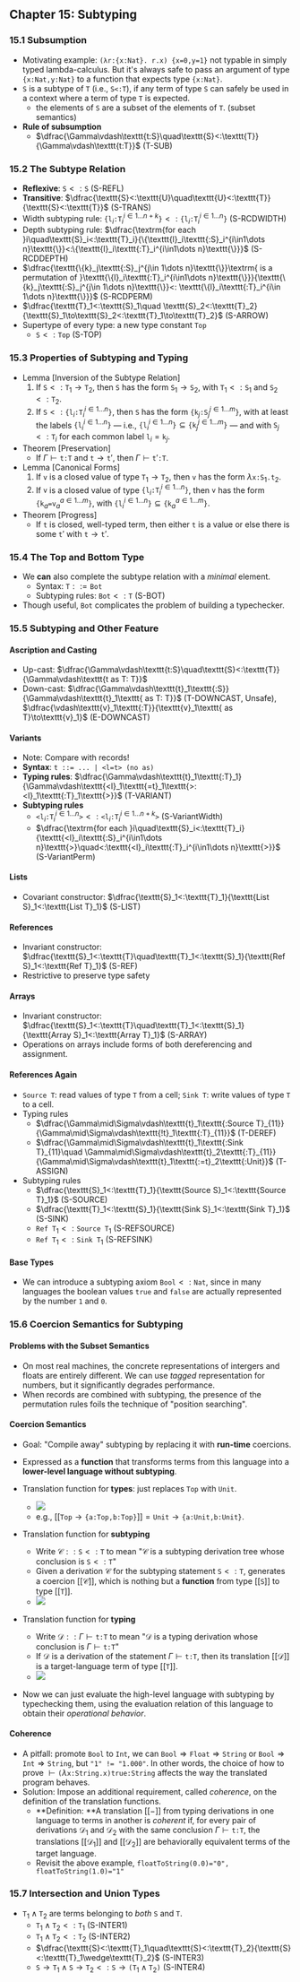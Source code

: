 ## Chapter 15: Subtyping

### 15.1 Subsumption

- Motivating example: `(λr:{x:Nat}. r.x) {x=0,y=1}` not typable in simply typed lambda-calculus. But it's always safe to pass an argument of type `{x:Nat,y:Nat}​` to a function that expects type `{x:Nat}`.
- `S` is a subtype of `T` (i.e., `S<:T`), if any term of type `S` can safely be used in a context where a term of type `T` is expected.
  - the elements of `S` are a subset of the elements of `T`. (subset semantics)
- **Rule of subsumption**
  - $\dfrac{\Gamma\vdash\texttt{t:S}\quad\texttt{S}<:\texttt{T}}{\Gamma\vdash\texttt{t:T}}$        (T-SUB)

### 15.2 The Subtype Relation

- **Reflexive**: $\texttt{S}<:\texttt{S}$        (S-REFL)
- **Transitive**: $\dfrac{\texttt{S}<:\texttt{U}\quad\texttt{U}<:\texttt{T}}{\texttt{S}<:\texttt{T}}$        (S-TRANS)
- Width subtyping rule: $\texttt{\{l}_i\texttt{:T}_i^{i\in 1\dots n+k}\texttt{\}}<:\texttt{\{l}_i\texttt{:T}_i^{i\in 1\dots n}\texttt{\}}$        (S-RCDWIDTH)
- Depth subtyping rule: $\dfrac{\textrm{for each }i\quad\texttt{S}_i<:\texttt{T}_i}{\{\texttt{l}_i\texttt{:S}_i^{i\in1\dots n}\texttt{\}}<:\{\texttt{l}_i\texttt{:T}_i^{i\in1\dots n}\texttt{\}}}$        (S-RCDDEPTH)
- $\dfrac{\texttt{\{k}_j\texttt{:S}_j^{j\in 1\dots n}\texttt{\}}\textrm{ is a permutation of }\texttt{\{l}_i\texttt{:T}_i^{i\in1\dots n}\texttt{\}}}{\texttt{\{k}_j\texttt{:S}_j^{j\in 1\dots n}\texttt{\}}<: \texttt{\{l}_i\texttt{:T}_i^{i\in 1\dots n}\texttt{\}}}$        (S-RCDPERM)
- $\dfrac{\texttt{T}_1<:\texttt{S}_1\quad \texttt{S}_2<:\texttt{T}_2}{\texttt{S}_1\to\texttt{S}_2<:\texttt{T}_1\to\texttt{T}_2}$        (S-ARROW)
- Supertype of every type: a new type constant $\texttt{Top}$
  - $\texttt{S}<:\texttt{Top}$        (S-TOP)

### 15.3 Properties of Subtyping and Typing

- Lemma [Inversion of the Subtype Relation]
  1. If $\texttt{S}<:\texttt{T}_1\to\texttt{T}_2$, then $\texttt{S}$ has the form $\texttt{S}_1\to\texttt{S}_2$, with $\texttt{T}_1<:\texttt{S}_1$ and $\texttt{S}_2<:\texttt{T}_2$.
  2. If $\texttt{S}<:\texttt{\{l}_i\texttt{:T}_i^{i\in1\dots n}\texttt{\}}$, then $\texttt{S}$ has the form $\texttt{\{k}_j\texttt{:S}_j^{j\in1\dots m}\texttt{\}}$, with at least the labels $\texttt{\{l}_i^{i\in1\dots n}\texttt{\}}$ — i.e., $\texttt{\{l}_i^{i\in1\dots n}\texttt{\}}\subseteq \texttt{\{k}_j^{j\in1\dots m}\texttt{\}}$ — and with $\texttt{S}_j<:\texttt{T}_i$ for each common label $\texttt{l}_i=\texttt{k}_j$.
- Theorem [Preservation]
  - If $\Gamma\vdash\texttt{t:T}$ and $\texttt{t}\to\texttt{t}'$, then $\Gamma\vdash\texttt{t}'\texttt{:T}$.
- Lemma [Canonical Forms]
  1. If $\texttt{v}$ is a closed value of type $\texttt{T}_1\to\texttt{T}_2$, then $\texttt{v}$ has the form $\lambda\texttt{x:S}_1\texttt{.t}_2$.
  2. If $\texttt{v}$ is a closed value of type $\texttt{\{l}_i\texttt{:T}_i^{i\in1\dots n}\texttt{\}}$, then $\texttt{v}$ has the form $\texttt{\{k}_a\texttt{=v}_a^{a\in1\dots m}\texttt{\}}$, with $\texttt{\{l}_i^{i\in1\dots n}\texttt{\}}\subseteq\texttt{\{k}_a^{a\in1\dots m}\texttt{\}}$.
- Theorem [Progress]
  - If $\texttt{t}$ is closed, well-typed term, then either $\texttt{t}$ is a value or else there is some $\texttt{t}'$ with $\texttt{t}\to\texttt{t}'$.

### 15.4 The Top and Bottom Type

- We **can** also complete the subtype relation with a *minimal* element.
  - Syntax: $\texttt{T}::=\texttt{Bot}$
  - Subtyping rules: $\texttt{Bot}<:\texttt{T}$       (S-BOT)
- Though useful, $\texttt{Bot}$ complicates the problem of building a typechecker.

### 15.5 Subtyping and Other Feature

#### Ascription and Casting

- Up-cast: $\dfrac{\Gamma\vdash\texttt{t:S}\quad\texttt{S}<:\texttt{T}}{\Gamma\vdash\texttt{t as T: T}}$
- Down-cast: $\dfrac{\Gamma\vdash\texttt{t}_1\texttt{:S}}{\Gamma\vdash\texttt{t}_1\texttt{ as T: T}}$ (T-DOWNCAST, Unsafe), $\dfrac{\vdash\texttt{v}_1\texttt{:T}}{\texttt{v}_1\texttt{ as T}\to\texttt{v}_1}$ (E-DOWNCAST)

#### Variants

- Note: Compare with records!
- **Syntax**: `t ::= ... | <l=t> (no as)`
- **Typing rules**: $\dfrac{\Gamma\vdash\texttt{t}_1\texttt{:T}_1}{\Gamma\vdash\texttt{<l}_1\texttt{=t}_1\texttt{>:<l}_1\texttt{:T}_1\texttt{>}}$        (T-VARIANT)
- **Subtyping rules**
  - $\texttt{<l}_i\texttt{:T}_i^{i\in1\dots n}\texttt{>}<:\texttt{<l}_i\texttt{:T}_i^{i\in1\dots n+k}\texttt{>}$        (S-VariantWidth)
  - $\dfrac{\textrm{for each }i\quad\texttt{S}_i<:\texttt{T}_i}{\texttt{<l}_i\texttt{:S}_i^{i\in1\dots n}\texttt{>}\quad<:\texttt{<l}_i\texttt{:T}_i^{i\in1\dots n}\texttt{>}}$        (S-VariantPerm)

#### Lists

-  Covariant constructor: $\dfrac{\texttt{S}_1<:\texttt{T}_1}{\texttt{List S}_1<:\texttt{List T}_1}$        (S-LIST)

#### References

- Invariant constructor: $\dfrac{\texttt{S}_1<:\texttt{T}\quad\texttt{T}_1<:\texttt{S}_1}{\texttt{Ref S}_1<:\texttt{Ref T}_1}$        (S-REF)
- Restrictive to preserve type safety

#### Arrays

- Invariant constructor: $\dfrac{\texttt{S}_1<:\texttt{T}\quad\texttt{T}_1<:\texttt{S}_1}{\texttt{Array S}_1<:\texttt{Array T}_1}$        (S-ARRAY)
- Operations on arrays include forms of both dereferencing and assignment.

#### References Again

- `Source T`: read values of type `T` from a cell; `Sink T`: write values of type `T` to a cell.
- Typing rules
  - $\dfrac{\Gamma\mid\Sigma\vdash\texttt{t}_1\texttt{:Source T}_{11}}{\Gamma\mid\Sigma\vdash\texttt{!t}_1\texttt{:T}_{11}}$        (T-DEREF)
  - $\dfrac{\Gamma\mid\Sigma\vdash\texttt{t}_1\texttt{:Sink T}_{11}\quad \Gamma\mid\Sigma\vdash\texttt{t}_2\texttt{:T}_{11}}{\Gamma\mid\Sigma\vdash\texttt{t}_1\texttt{:=t}_2\texttt{:Unit}}$        (T-ASSIGN)
- Subtyping rules
  - $\dfrac{\texttt{S}_1<:\texttt{T}_1}{\texttt{Source S}_1<:\texttt{Source T}_1}$        (S-SOURCE)
  - $\dfrac{\texttt{T}_1<:\texttt{S}_1}{\texttt{Sink S}_1<:\texttt{Sink T}_1}$        (S-SINK)
  - $\texttt{Ref T}_1<:\texttt{Source T}_1$        (S-REFSOURCE)
  - $\texttt{Ref T}_1<:\texttt{Sink T}_1$        (S-REFSINK)

#### Base Types

- We can introduce a subtyping axiom $\texttt{Bool}<:\texttt{Nat}$, since in many languages the boolean values $\texttt{true}$ and $\texttt{false}$ are actually represented by the number $\texttt{1}$ and $\texttt{0}$.

### 15.6 Coercion Semantics for Subtyping

#### Problems with the Subset Semantics

- On most real machines, the concrete representations of intergers and floats are entirely different. We can use *tagged* representation for numbers, but it significantly degrades performance.
- When records are combined with subtyping, the presence of the permutation rules foils the technique of "position searching".

#### Coercion Semantics

- Goal: "Compile away" subtyping by replacing it with **run-time** coercions.

- Expressed as a **function** that transforms terms from this language into a **lower-level language without subtyping**.
- Translation function for **types**: just replaces $\texttt{Top}$ with $\texttt{Unit}$.
  - ![](pic1.png)
  - e.g., $[[\texttt{Top}\to\texttt{\{a:Top,b:Top\}}]]=\texttt{Unit}\to\texttt{\{a:Unit,b:Unit\}}$.

- Translation function for **subtyping**
  - Write $\mathcal{C}::\texttt{S}<:\texttt{T}$ to mean "$\mathcal{C}$ is a subtyping derivation tree whose conclusion is $\texttt{S}<:\texttt{T}$"
  - Given a derivation $\mathcal{C}$ for the subtyping statement $\texttt{S}<:\texttt{T}$, generates a coercion $[[\mathcal{C}]]$, which is nothing but a **function** from type $[[\texttt{S}]]$ to type $[[\texttt{T}]]$.
  - ![](pic2.png)

- Translation function for **typing**
  - Write $\mathcal{D}::\Gamma\vdash\texttt{t:T}$ to mean "$\mathcal{D}$ is a typing derivation whose conclusion is $\Gamma\vdash\texttt{t:T}$"
  - If $\mathcal{D}$ is a derivation of the statement $\Gamma\vdash\texttt{t:T}$, then its translation $[[\mathcal{D}]]$ is a target-language term of type $[[\texttt{T}]]$.
  - ![](pic3.png)

- Now we can just evaluate the high-level language with subtyping by typechecking them, using the evaluation relation of this language to obtain their *operational behavior*.

#### Coherence

- A pitfall: promote $\texttt{Bool}$ to $\texttt{Int}$, we can $\texttt{Bool}\Rightarrow\texttt{Float}\Rightarrow\texttt{String}$ or $\texttt{Bool}\Rightarrow\texttt{Int}\Rightarrow\texttt{String}$, but `"1" != "1.000"`. In other words, the choice of how to prove $\vdash\texttt{(}\lambda\texttt{x:String.x)true:String}$ affects the way the translated program behaves.
- Solution: Impose an additional requirement, called *coherence*, on the definition of the translation functions.
  - **Definition: **A translation $[[-]]$ from typing derivations in one language to terms in another is *coherent* if, for every pair of derivations $\mathcal{D}_1$ and $\mathcal{D}_2$ with the same conclusion $\Gamma\vdash\texttt{t:T}$, the translations $[[\mathcal{D}_1]]$ and $[[\mathcal{D}_2]]$ are behaviorally equivalent terms of the target language.
  - Revisit the above example, `floatToString(0.0)="0", floatToString(1.0)="1"`

### 15.7 Intersection and Union Types

- $\texttt{T}_1\wedge\texttt{T}_2$ are terms belonging to *both* $\texttt{S}$ and $\texttt{T}$.
  - $\texttt{T}_1\wedge\texttt{T}_2<:\texttt{T}_1$        (S-INTER1)
  - $\texttt{T}_1\wedge\texttt{T}_2<:\texttt{T}_2$        (S-INTER2)
  - $\dfrac{\texttt{S}<:\texttt{T}_1\quad\texttt{S}<:\texttt{T}_2}{\texttt{S}<:\texttt{T}_1\wedge\texttt{T}_2}$         (S-INTER3)
  - $\texttt{S}\to\texttt{T}_1\wedge\texttt{S}\to\texttt{T}_2<:\texttt{S}\to\texttt{(T}_1\wedge\texttt{T}_2\texttt{)}$        (S-INTER4)